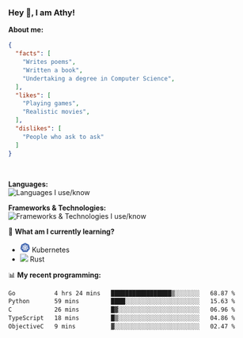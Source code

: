 ### Hey 👋, I am Athy!<br>

**About me:**


```json
{
  "facts": [
    "Writes poems",
    "Written a book",
    "Undertaking a degree in Computer Science",
  ],
  "likes": [
    "Playing games",
    "Realistic movies",
  ],
  "dislikes": [
    "People who ask to ask"
  ]
}
```
<br>


**Languages:**<br>
![Languages I use/know](https://skillicons.dev/icons?i=go,js,py,html,lua,java)

**Frameworks & Technologies:**<br />
![Frameworks & Technologies I use/know](https://skillicons.dev/icons?i=nodejs,nextjs,ts,react,express,docker,kubernetes,mysql,postgresql,mongodb,git,github,tailwind,prisma)

📙 **What am I currently learning?**

- <img height="20" src="https://github.com/devicons/devicon/blob/master/icons/kubernetes/kubernetes-plain.svg" />  Kubernetes
- <img height="20" src="https://cdn.jsdelivr.net/gh/devicons/devicon/icons/rust/rust-plain.svg" /> Rust

📊 **My recent programming:**

<!--START_SECTION:waka-->

```txt
Go           4 hrs 24 mins   █████████████████▒░░░░░░░   68.87 %
Python       59 mins         ████░░░░░░░░░░░░░░░░░░░░░   15.63 %
C            26 mins         █▓░░░░░░░░░░░░░░░░░░░░░░░   06.96 %
TypeScript   18 mins         █▒░░░░░░░░░░░░░░░░░░░░░░░   04.86 %
ObjectiveC   9 mins          ▓░░░░░░░░░░░░░░░░░░░░░░░░   02.47 %
```

<!--END_SECTION:waka-->

